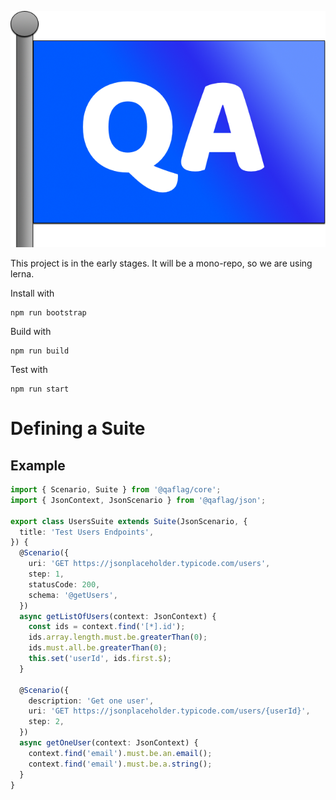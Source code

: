 ![QA Flag](/assets/qaflag.png)

This project is in the early stages. It will be a mono-repo, so we are using lerna.

Install with

```
npm run bootstrap
```

Build with

```
npm run build
```

Test with

```
npm run start
```

# Defining a Suite

## Example

```typescript
import { Scenario, Suite } from '@qaflag/core';
import { JsonContext, JsonScenario } from '@qaflag/json';

export class UsersSuite extends Suite(JsonScenario, {
  title: 'Test Users Endpoints',
}) {
  @Scenario({
    uri: 'GET https://jsonplaceholder.typicode.com/users',
    step: 1,
    statusCode: 200,
    schema: '@getUsers',
  })
  async getListOfUsers(context: JsonContext) {
    const ids = context.find('[*].id');
    ids.array.length.must.be.greaterThan(0);
    ids.must.all.be.greaterThan(0);
    this.set('userId', ids.first.$);
  }

  @Scenario({
    description: 'Get one user',
    uri: 'GET https://jsonplaceholder.typicode.com/users/{userId}',
    step: 2,
  })
  async getOneUser(context: JsonContext) {
    context.find('email').must.be.an.email();
    context.find('email').must.be.a.string();
  }
}
```
